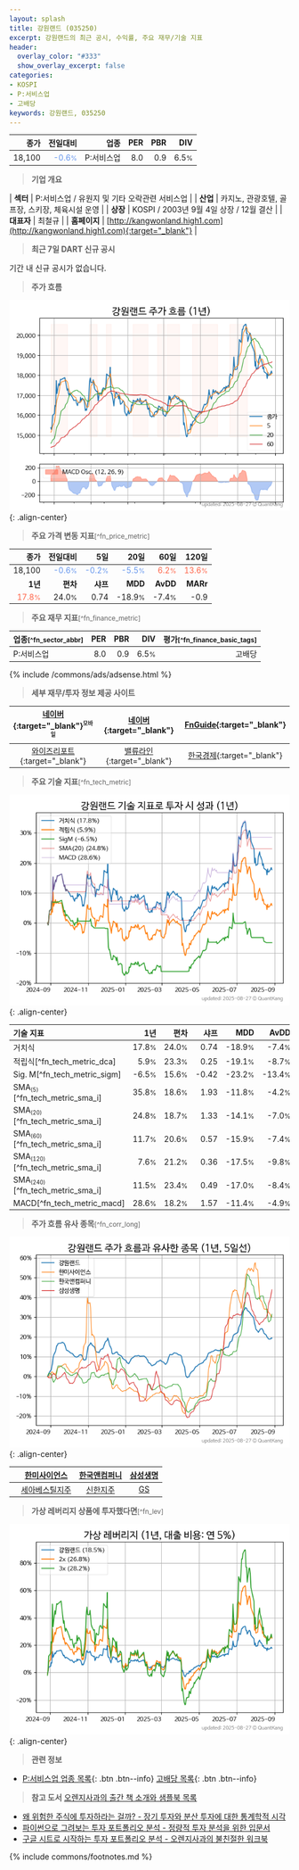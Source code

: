 ```yaml
---
layout: splash
title: 강원랜드 (035250)
excerpt: 강원랜드의 최근 공시, 수익률, 주요 재무/기술 지표
header:
  overlay_color: "#333"
  show_overlay_excerpt: false
categories:
- KOSPI
- P:서비스업
- 고배당
keywords: 강원랜드, 035250
---
```


| **종가** | **전일대비** | **업종** | **PER** | **PBR** | **DIV** |
| -------: | -----------: | -------: | ------: | ------: | ------: |
| 18,100 | <span style="color: cornflowerblue">-0.6<small>%</small></span> | P:서비스업 | 8.0 | 0.9 | 6.5<small>%</small> |

<!-- more -->


> **기업 개요**<a id="company"></a>

| <span style="white-space:nowrap;">**섹터**</span> | P:서비스업 / 유원지 및 기타 오락관련 서비스업 |
| <span style="white-space:nowrap;">**산업**</span> | 카지노, 관광호텔, 골프장, 스키장, 체육시설 운영 |
| <span style="white-space:nowrap;">**상장**</span> | KOSPI / 2003년 9월 4일 상장 / 12월 결산 |
| <span style="white-space:nowrap;">**대표자**</span> | 최철규 |
| <span style="white-space:nowrap;">**홈페이지**</span> | [http://kangwonland.high1.com](http://kangwonland.high1.com){:target="_blank"} |


> **최근 7일 DART 신규 공시**<a id="dart"></a>

기간 내 신규 공시가 없습니다.


> **주가 흐름**<a id="price"></a>

![035250](/stock/images/035250.png){: .align-center}


> **주요 가격 변동 지표**<small>[^fn_price_metric]</small>

| **종가** | **전일대비** | **5일** | **20일** | **60일** | **120일** |
| -------: | -----------: | ------: | -------: | -------: | --------: |
| 18,100 | <span style="color: cornflowerblue">-0.6<small>%</small></span> | <span style="color: cornflowerblue">-0.2<small>%</small></span> | <span style="color: cornflowerblue">-5.5<small>%</small></span> | <span style="color: tomato">6.2<small>%</small></span> | <span style="color: tomato">13.6<small>%</small></span> |
| **1년** | **편차** | **샤프** | **MDD** | **AvDD** | **MARr** |
| <span style="color: tomato">17.8<small>%</small></span> | 24.0<small>%</small> | 0.74 | -18.9<small>%</small> | -7.4<small>%</small> | -0.9 |


> **주요 재무 지표**<small>[^fn_finance_metric]</small>

| **업종**<small>[^fn_sector_abbr]</small> | **PER** | **PBR** | **DIV** | **평가**<small>[^fn_finance_basic_tags]</small> |
| :--------------------------------------- | ------: | ------: | ------: | ----------------------------------------------: |
| P:서비스업 | 8.0 | 0.9 | 6.5<small>%</small> | 고배당 |



{% include /commons/ads/adsense.html %}

> **세부 재무/투자 정보 제공 사이트**

| [네이버](https://m.stock.naver.com/domestic/stock/035250/finance/summary){:target="_blank"}<sup><small>모바일</small></sup> | [네이버](https://finance.naver.com/item/coinfo.naver?code=035250){:target="_blank"} | [FnGuide](https://comp.fnguide.com/SVO2/ASP/SVD_Invest.asp?gicode=A035250&MenuYn=Y){:target="_blank"} |
| :---: | :---: | :---: |
| [와이즈리포트](https://comp.wisereport.co.kr/company/c1040001.aspx?cmp_cd=035250){:target="_blank"} | [밸류라인](https://www.valueline.co.kr/finance/summary/035250){:target="_blank"} | [한국경제](https://markets.hankyung.com/stock/035250/financial-summary){:target="_blank"} |


> **주요 기술 지표**<small>[^fn_tech_metric]</small>


![035250](/stock/images/035250_tech.png){: .align-center}

| **기술 지표** | **1년** | **편차** | **샤프** | **MDD** | **AvDD** |
| :------------ | ------: | -----------: | -------: | ------: | -------: |
| 거치식 | 17.8<small>%</small> | 24.0<small>%</small> | 0.74 | -18.9<small>%</small> | -7.4<small>%</small> |
| 적립식[^fn_tech_metric_dca] | 5.9<small>%</small> | 23.3<small>%</small> | 0.25 | -19.1<small>%</small> | -8.7<small>%</small> |
| Sig. M[^fn_tech_metric_sigm] | -6.5<small>%</small> | 15.6<small>%</small> | -0.42 | -23.2<small>%</small> | -13.4<small>%</small> |
| SMA<small><sub>(5)</sub></small>[^fn_tech_metric_sma_i] | 35.8<small>%</small> | 18.6<small>%</small> | 1.93 | -11.8<small>%</small> | -4.2<small>%</small> |
| SMA<small><sub>(20)</sub></small>[^fn_tech_metric_sma_i] | 24.8<small>%</small> | 18.7<small>%</small> | 1.33 | -14.1<small>%</small> | -7.0<small>%</small> |
| SMA<small><sub>(60)</sub></small>[^fn_tech_metric_sma_i] | 11.7<small>%</small> | 20.6<small>%</small> | 0.57 | -15.9<small>%</small> | -7.4<small>%</small> |
| SMA<small><sub>(120)</sub></small>[^fn_tech_metric_sma_i] | 7.6<small>%</small> | 21.2<small>%</small> | 0.36 | -17.5<small>%</small> | -9.8<small>%</small> |
| SMA<small><sub>(240)</sub></small>[^fn_tech_metric_sma_i] | 11.5<small>%</small> | 23.4<small>%</small> | 0.49 | -17.0<small>%</small> | -8.4<small>%</small> |
| MACD[^fn_tech_metric_macd] | 28.6<small>%</small> | 18.2<small>%</small> | 1.57 | -11.4<small>%</small> | -4.9<small>%</small> |


> **주가 흐름 유사 종목**<a id="corr"></a><small>[^fn_corr_long]</small>

![035250](/stock/images/035250_corr.png){: .align-center}

|       | [한미사이언스](/008930/) | [한국앤컴퍼니](/000240/) | [삼성생명](/032830/) |
| :---: | :------------------------------------: | :------------------------------------: | :------------------------------------: |
|       | [세아베스틸지주](/001430/) | [신한지주](/055550/) | [GS](/078930/) |


> **가상 레버리지 상품에 투자했다면**<a id="2x"></a><small>[^fn_lev]</small>

![035250](/stock/images/035250_2x.png){: .align-center}


> **관련 정보**

- [P:서비스업 업종 목록](/stats/sector/kospi_업종_서비스업_종목/){: .btn .btn--info} [고배당 목록](/fn/fn_high_div/){: .btn .btn--info}

> **참고 도서** [오렌지사과의 출간 책 소개와 샘플북 목록](https://kongdori.tistory.com/691)

- [왜 위험한 주식에 투자하라는 걸까? - 장기 투자와 분산 투자에 대한 통계학적 시각](https://kongdori.tistory.com/421)
- [파이썬으로 그려보는 투자 포트폴리오 분석  - 정량적 투자 분석을 위한 입문서](https://kongdori.tistory.com/643)
- [구글 시트로 시작하는 투자 포트폴리오 분석 - 오렌지사과의 불친절한 워크북](https://kongdori.tistory.com/449)


{% include commons/footnotes.md %}